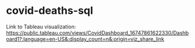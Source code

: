 # covid-deaths-sql

Link to Tableau visualization: https://public.tableau.com/views/CovidDashboard_16747861622330/Dashboard1?:language=en-US&:display_count=n&:origin=viz_share_link
